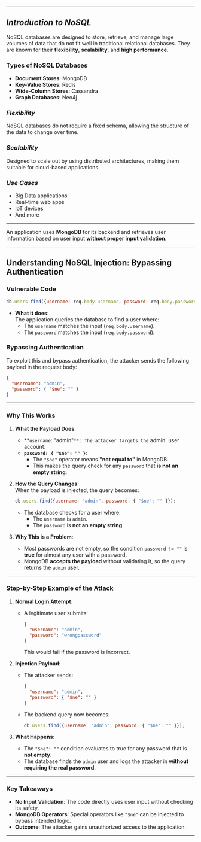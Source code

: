
---

## **_Introduction to NoSQL_**

NoSQL databases are designed to store, retrieve, and manage large volumes of data that do not fit well in traditional relational databases. They are known for their **flexibility**, **scalability**, and **high performance**.

### **Types of NoSQL Databases**

- **Document Stores**: MongoDB
- **Key-Value Stores**: Redis
- **Wide-Column Stores**: Cassandra
- **Graph Databases**: Neo4j

### **_Flexibility_**

NoSQL databases do not require a fixed schema, allowing the structure of the data to change over time.

### **_Scalability_**

Designed to scale out by using distributed architectures, making them suitable for cloud-based applications.

### **_Use Cases_**

- Big Data applications
- Real-time web apps
- IoT devices
- And more

---

An application uses **MongoDB** for its backend and retrieves user information based on user input **without proper input validation**.

---

## **Understanding NoSQL Injection: Bypassing Authentication**

### **Vulnerable Code**

```javascript
db.users.find({username: req.body.username, password: req.body.password});
```

- **What it does**:  
    The application queries the database to find a user where:
    - The `username` matches the input (`req.body.username`).
    - The `password` matches the input (`req.body.password`).

### **Bypassing Authentication**

To exploit this and bypass authentication, the attacker sends the following payload in the request body:

```json
{
  "username": "admin",
  "password": { "$ne": "" }
}
```

---

### **Why This Works**

1. **What the Payload Does**:
    
    - **`username`: "admin"`**: The attacker targets the` admin` user account.
    - **`password: { "$ne": "" }`**:
        - The `"$ne"` operator means **"not equal to"** in MongoDB.
        - This makes the query check for any `password` that **is not an empty string**.
2. **How the Query Changes**:  
    When the payload is injected, the query becomes:
    
    ```javascript
    db.users.find({username: "admin", password: { "$ne": "" }});
    ```
    
    - The database checks for a user where:
        - The `username` is `admin`.
        - The `password` is **not an empty string**.
3. **Why This is a Problem**:
    
    - Most passwords are not empty, so the condition `password != ""` is **true** for almost any user with a password.
    - MongoDB **accepts the payload** without validating it, so the query returns the `admin` user.

---

### **Step-by-Step Example of the Attack**

1. **Normal Login Attempt**:
    
    - A legitimate user submits:
        
        ```json
        {
          "username": "admin",
          "password": "wrongpassword"
        }
        ```
        
        This would fail if the password is incorrect.
2. **Injection Payload**:
    
    - The attacker sends:
        
        ```json
        {
          "username": "admin",
          "password": { "$ne": "" }
        }
        ```
        
    - The backend query now becomes:
        
        ```javascript
        db.users.find({username: "admin", password: { "$ne": "" }});
        ```
        
3. **What Happens**:
    
    - The `"$ne": ""` condition evaluates to true for any password that is **not empty**.
    - The database finds the `admin` user and logs the attacker in **without requiring the real password**.

---

### **Key Takeaways**

- **No Input Validation**: The code directly uses user input without checking its safety.
- **MongoDB Operators**: Special operators like `"$ne"` can be injected to bypass intended logic.
- **Outcome**: The attacker gains unauthorized access to the application.

---

